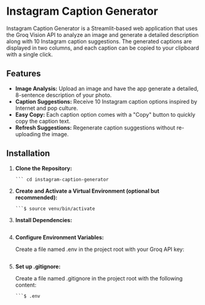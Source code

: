 # Instagram Caption Generator

Instagram Caption Generator is a Streamlit-based web application that uses the Groq Vision API to analyze an image and generate a detailed description along with 10 Instagram caption suggestions. The generated captions are displayed in two columns, and each caption can be copied to your clipboard with a single click.

## Features

- **Image Analysis:** Upload an image and have the app generate a detailed, 8-sentence description of your photo.
- **Caption Suggestions:** Receive 10 Instagram caption options inspired by Internet and pop culture.
- **Easy Copy:** Each caption option comes with a "Copy" button to quickly copy the caption text.
- **Refresh Suggestions:** Regenerate caption suggestions without re-uploading the image.

## Installation

1. **Clone the Repository:**

   ``` git clone https://github.com/yourusername/instagram-caption-generator.git
   ``` cd instagram-caption-generator

2. **Create and Activate a Virtual Environment (optional but recommended):**

   ```$ python3 -m venv venv
   ```$ source venv/bin/activate

3. **Install Dependencies:**

   ```$ pip install -r requirements.txt

4. **Configure Environment Variables:**

   Create a file named .env in the project root with your Groq API key:

   ```$ GROQ_API_KEY=your_api_key_here

5. **Set up .gitignore:**

   Create a file named .gitignore in the project root with the following content:

   ```$ uploaded_images/
   ```$ .env
